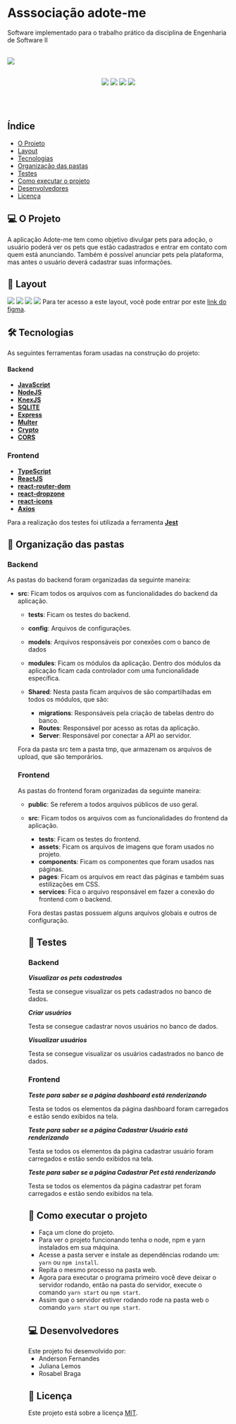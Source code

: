 <h1> Asssociação adote-me </h1>
<p> Software implementado para o trabalho prático da disciplina de Engenharia de Software II </p><br>
<img src="web/src/assets/logo2.png">
<p align="center"><br>
  <img src="https://img.shields.io/badge/-NodeJS-green" />
  <img src="https://img.shields.io/badge/-ReactJS-blue" />
  <img src="https://img.shields.io/github/languages/count/AndersonUfop/TrabalhoPratico-ES-2?style=plastic">
  <img src="https://img.shields.io/github/languages/top/AndersonUfop/TrabalhoPratico-ES-2?style=plastic">
</p>
<br>
<br>
<h2>Índice</h2>

- <a href="#-o-projeto">O Projeto</a>
- <a href="#-layout">Layout</a>
- <a href="#-tecnologias">Tecnologias</a>
- <a href="#-organização-das-pastas">Organização das pastas</a>
- <a href="#-testes">Testes</a>
- <a href="#-como-executar-o-projeto">Como executar o projeto</a>
- <a href="#-desenvolvedores">Desenvolvedores</a>
- <a href="#-licença">Licença</a>

<h2>💻 O Projeto</h2>

<p> A aplicação Adote-me tem como objetivo divulgar pets para adoção, o usuário poderá ver os pets que estão cadastrados e entrar em contato com quem está anunciando.
Também é possível anunciar pets pela plataforma, mas antes o usuário deverá cadastrar suas informações.

<h2>🎨 Layout</h2>

<img src=".img/img1.jpg">
<img src=".img/img2.jpg">
<img src=".img/img3.jpg">
<img src=".img/img4.jpg">
Para ter acesso a este layout, você pode entrar por este <a href="https://www.figma.com/file/IGV0ptubUS3gEOW1FrsfwQ/Associa%C3%A7%C3%A3o-adote-me?node-id=0%3A1">link do figma</a>.

<h2>🛠 Tecnologias</h2>
As seguintes ferramentas foram usadas na construção do projeto:

#### **Backend**

- **[JavaScript](https://developer.mozilla.org/pt-BR/docs/Web/JavaScript)**
- **[NodeJS](https://nodejs.org/en/)**
- **[KnexJS](http://knexjs.org/)**
- **[SQLITE](https://www.sqlite.org/docs.html)**
- **[Express](https://expressjs.com/pt-br/)**
- **[Multer](https://www.npmjs.com/package/multer)**
- **[Crypto](https://crypto.com/en/index.html)**
- **[CORS](http://expressjs.com/en/resources/middleware/cors.html)**

### **Frontend**

- **[TypeScript](https://www.typescriptlang.org/)**
- **[ReactJS](https://pt-br.reactjs.org/)**
- **[react-router-dom](https://reactrouter.com/web/guides/quick-start)**
- **[react-dropzone](https://react-dropzone.js.org/)**
- **[react-icons](https://react-icons.github.io/react-icons/)**
- **[Axios](https://github.com/axios/axios)**

Para a realização dos testes foi utilizada a ferramenta **[Jest](https://jestjs.io/)**

<h2>📁 Organização das pastas</h2>
<h3> Backend </h3>
As pastas do backend foram organizadas da seguinte maneira:

- __src__: Ficam todos os arquivos com as funcionalidades do backend da aplicação.
  - __tests__: Ficam os testes do backend.
  - __config__: Arquivos de configurações.
  - __models__: Arquivos responsáveis por conexões com o banco de dados
  - __modules__: Ficam os módulos da aplicação. Dentro dos módulos da aplicação ficam cada controlador com uma funcionalidade específica.
  - __Shared__: Nesta pasta ficam arquivos de são compartilhadas em todos os módulos, que são:

    - __migrations__: Responsáveis pela criação de tabelas dentro do banco.
    - __Routes__: Responsável por acesso as rotas da aplicação.
    - __Server__: Responsável por conectar a API ao servidor.

  Fora da pasta src tem a pasta tmp, que armazenam os arquivos de upload, que são temporários.

  <h3>Frontend</h3>
  As pastas do frontend foram organizadas da seguinte maneira:

  - __public__: Se referem a todos arquivos públicos de uso geral.
  - __src__: Ficam todos os arquivos com as funcionalidades do frontend da aplicação.
    - __tests__: Ficam os testes do frontend.
    - __assets__: Ficam os arquivos de imagens que foram usados no projeto.
    - __components__: Ficam os componentes que foram usados nas páginas.
    - __pages__: Ficam os arquivos em react das páginas e também suas estilizações em CSS.
    - __services__: Fica o arquivo responsável em fazer a conexão do frontend com o backend.
    
    Fora destas pastas possuem alguns arquivos globais e outros de configuração.

    <h2>🧪 Testes</h2>

    <h3>Backend</h3>

    ***Visualizar os pets cadastrados***
  
    Testa se consegue visualizar os pets cadastrados no banco de dados.

    ***Criar usuários***

    Testa se consegue cadastrar novos usuários no banco de dados.

    ***Visualizar usuários***

    Testa se consegue visualizar os usuários cadastrados no banco de dados.

    <h3>Frontend</h3>

    ***Teste para saber se a página dashboard está renderizando***

    Testa se todos os elementos da página dashboard foram carregados e estão sendo exibidos na tela.

    ***Teste para saber se a página Cadastrar Usuário está renderizando***


    Testa se todos os elementos da página cadastrar usuário foram carregados e estão sendo exibidos na tela.

    ***Teste para saber se a página Cadastrar Pet está renderizando***


    Testa se todos os elementos da página cadastrar pet foram carregados e estão sendo exibidos na tela.

    <h2>🚀 Como executar o projeto</h2>

    - Faça um clone do projeto.
    - Para ver o projeto funcionando tenha o node, npm e yarn instalados em sua máquina.
    - Acesse a pasta server e instale as dependências rodando um: `yarn` ou `npm install`.
    - Repita o mesmo processo na pasta web.
    - Agora para executar o programa primeiro você deve deixar o servidor rodando, então na pasta do servidor, execute o comando `yarn start` ou `npm start`.
    - Assim que o servidor estiver rodando rode na pasta web o comando `yarn start` ou `npm start`.

    <h2>💻 Desenvolvedores</h2>
    Este projeto foi desenvolvido por:

    - Anderson Fernandes
    - Juliana Lemos
    - Rosabel Braga

    <h2>📝 Licença</h2>
    Este projeto está sobre a licença <a href="./LICENSE">MIT</a>.


